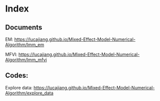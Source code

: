 # Index

## Documents
EM: https://lucajiang.github.io/Mixed-Effect-Model-Numerical-Algorithm/lmm_em

MFVI: https://lucajiang.github.io/Mixed-Effect-Model-Numerical-Algorithm/lmm_mfvi

## Codes:
Explore data: https://lucajiang.github.io/Mixed-Effect-Model-Numerical-Algorithm/explore_data